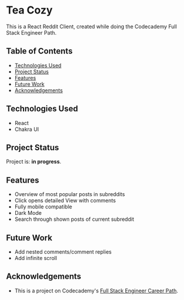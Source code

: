 # Tea Cozy
This is a React Reddit Client, created while doing the Codecademy Full Stack Engineer Path.

## Table of Contents
* [Technologies Used](#technologies-used)
* [Project Status](#project-status)
* [Features](#features)
* [Future Work](#future-work)
* [Acknowledgements](#acknowledgements)


## Technologies Used
- React
- Chakra UI

## Project Status
Project is: **in progress**.

## Features
- Overview of most popular posts in subreddits
- Click opens detailed View with comments
- Fully mobile compatible
- Dark Mode
- Search through shown posts of current subreddit

## Future Work
- Add nested comments/comment replies
- Add infinite scroll

## Acknowledgements
- This is a project on Codecademy's [Full Stack Engineer Career Path](https://www.codecademy.com/learn/paths/full-stack-engineer-career-path/).



